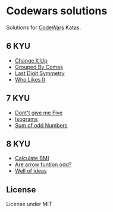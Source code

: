 # Codewars solutions
Solutions for [CodeWars](http://www.codewars.com/) Katas.

## 6 KYU
- [Change It Up](https://github.com/acgrdumlu/codewars-solutions/blob/master/6%20kyu/change_it_up.js)
- [Grouped By Comas](https://github.com/acgrdumlu/codewars-solutions/blob/master/6%20kyu/grouped_by_comas.js)
- [Last Digit Symmetry](https://github.com/acgrdumlu/codewars-solutions/blob/master/6%20kyu/last_digit_symmetry.js)
- [Who Likes It](https://github.com/acgrdumlu/codewars-solutions/blob/master/6%20kyu/who_likes_it.js)

## 7 KYU
- [Dont't give me Five](https://github.com/acgrdumlu/codewars-solutions/blob/master/7%20kyu/dont_give_me_five.js)
- [Isograms](https://github.com/acgrdumlu/codewars-solutions/blob/master/7%20kyu/isograms.js)
- [Sum of odd Numbers](https://github.com/acgrdumlu/codewars-solutions/blob/master/7%20kyu/sum_of_odd_numbers.js)


## 8 KYU
- [Calculate BMI](https://github.com/acgrdumlu/codewars-solutions/blob/master/8%20kyu/calculate_bmi.js)
- [Are arrow funtion odd?](https://github.com/acgrdumlu/codewars-solutions/blob/master/8%20kyu/are_arrow_function_odd.js)
- [Well of ideas](https://github.com/acgrdumlu/codewars-solutions/blob/master/8%20kyu/well_of_ideas.js)

## License
License under MIT
